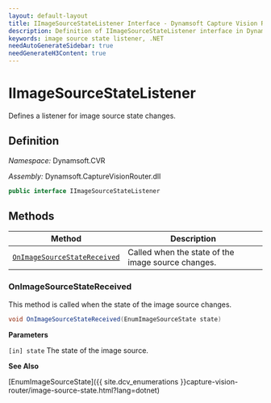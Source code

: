 ```yaml
---
layout: default-layout
title: IImageSourceStateListener Interface - Dynamsoft Capture Vision Router Module .NET Edition API Reference
description: Definition of IImageSourceStateListener interface in Dynamsoft Capture Vision Module .NET Edition.
keywords: image source state listener, .NET
needAutoGenerateSidebar: true
needGenerateH3Content: true
---
```


# IImageSourceStateListener

Defines a listener for image source state changes.

## Definition

*Namespace:* Dynamsoft.CVR

*Assembly:* Dynamsoft.CaptureVisionRouter.dll

```csharp
public interface IImageSourceStateListener 
```

## Methods

| Method                                                    | Description                                        |
| --------------------------------------------------------- | -------------------------------------------------- |
| [`OnImageSourceStateReceived`](#onimagesourcestatereceived) | Called when the state of the image source changes. |

### OnImageSourceStateReceived

This method is called when the state of the image source changes.

```csharp
void OnImageSourceStateReceived(EnumImageSourceState state)
```

**Parameters**

`[in] state` The state of the image source.

**See Also**

[EnumImageSourceState]({{ site.dcv_enumerations }}capture-vision-router/image-source-state.html?lang=dotnet)

